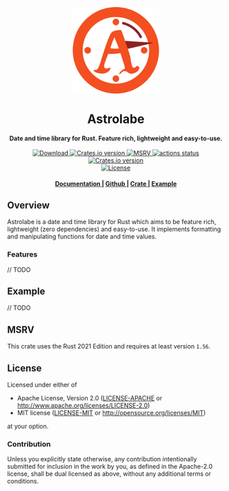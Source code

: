 <div align="center"> <img src="https://raw.githubusercontent.com/giyomoon/astrolabe/main/assets/logo.svg" width=200 /></div>
<h1 align="center">Astrolabe</h1>
<div align="center">
 <strong>
  Date and time library for Rust. Feature rich, lightweight and easy-to-use.
 </strong>
</div>

<br />

<div align="center">
  <!-- Downloads -->
  <a href="https://crates.io/crates/astrolabe" target="_blank">
    <img src="https://img.shields.io/crates/d/astrolabe.svg?style=flat"
      alt="Download" />
  </a>
  <!-- Version -->
  <a href="https://crates.io/crates/astrolabe" target="_blank">
    <img src="https://img.shields.io/crates/v/astrolabe.svg?style=flat"
    alt="Crates.io version" />
  </a>
  <!-- MSRV -->
  <a href="https://github.com/rust-lang/rust/releases/tag/1.56.1" target="_blank">
    <img src="https://img.shields.io/badge/MSRV-1.56-fa6733.svg?style=flat"
    alt="MSRV" />
  </a>
  <!-- Github Actions -->
  <a href="https://github.com/giyomoon/astrolabe/actions">
    <img src="https://img.shields.io/github/workflow/status/giyomoon/astrolabe/checks/main?style=flat" alt="actions status" />
  </a>
  <!-- Dependencies -->
  <a href="https://deps.rs/repo/github/giyomoon/astrolabe" target="_blank">
    <img src="https://deps.rs/repo/github/giyomoon/astrolabe/status.svg?style=flat"
    alt="Crates.io version" />
  </a>
  <br/>
  <!-- License -->
  <a href="https://github.com/giyomoon/astrolabe#License" target="_blank">
    <img src="https://img.shields.io/badge/License-APACHE--2.0%2FMIT-blue?style=flat" alt="License">
  </a>
</div>

<div align="center">
  <h4>
    <a href="https://docs.rs/astrolabe" target="_blank">
      Documentation
    </a>
    <span> | </span>
    <a href="https://github.com/giyomoon/astrolabe" target="_blank">
      Github
    </a>
    <span> | </span>
    <a href="https://crates.io/crates/astrolabe" target="_blank">
      Crate
    </a>
    <span> | </span>
    <a href="#example">
      Example
    </a>
  </h4>
</div>

## Overview
Astrolabe is a date and time library for Rust which aims to be feature rich, lightweight (zero dependencies) and easy-to-use. It implements formatting and manipulating functions for date and time values.

### Features
// TODO

## Example
// TODO

## MSRV
This crate uses the Rust 2021 Edition and requires at least version `1.56`.

## License
Licensed under either of
 * Apache License, Version 2.0 ([LICENSE-APACHE](LICENSE-APACHE) or http://www.apache.org/licenses/LICENSE-2.0)
 * MIT license ([LICENSE-MIT](LICENSE-MIT) or http://opensource.org/licenses/MIT)

at your option.

### Contribution
Unless you explicitly state otherwise, any contribution intentionally submitted
for inclusion in the work by you, as defined in the Apache-2.0 license, shall be dual licensed as above, without any
additional terms or conditions.
